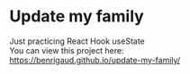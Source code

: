 # Update my family

Just practicing React Hook useState<br>
You can view this project here:<br>
https://benrigaud.github.io/update-my-family/
